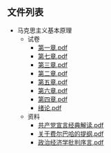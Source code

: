 

## 文件列表

- 马克思主义基本原理
    - 试卷
        - [第一章.pdf](https://github.com/QSCTech/zju-icicles/raw/master/马克思主义基本原理/试卷/第一章.pdf)
        - [第七章.pdf](https://github.com/QSCTech/zju-icicles/raw/master/马克思主义基本原理/试卷/第七章.pdf)
        - [第三章.pdf](https://github.com/QSCTech/zju-icicles/raw/master/马克思主义基本原理/试卷/第三章.pdf)
        - [第二章.pdf](https://github.com/QSCTech/zju-icicles/raw/master/马克思主义基本原理/试卷/第二章.pdf)
        - [第五章.pdf](https://github.com/QSCTech/zju-icicles/raw/master/马克思主义基本原理/试卷/第五章.pdf)
        - [第六章.pdf](https://github.com/QSCTech/zju-icicles/raw/master/马克思主义基本原理/试卷/第六章.pdf)
        - [第四章.pdf](https://github.com/QSCTech/zju-icicles/raw/master/马克思主义基本原理/试卷/第四章.pdf)
        - [绪论.pdf](https://github.com/QSCTech/zju-icicles/raw/master/马克思主义基本原理/试卷/绪论.pdf)
    - 资料
        - [共产党宣言经典解读.pdf](https://github.com/QSCTech/zju-icicles/raw/master/马克思主义基本原理/资料/共产党宣言经典解读.pdf)
        - [关于费尔巴哈的提纲.pdf](https://github.com/QSCTech/zju-icicles/raw/master/马克思主义基本原理/资料/关于费尔巴哈的提纲.pdf)
        - [政治经济学批判序言.pdf](https://github.com/QSCTech/zju-icicles/raw/master/马克思主义基本原理/资料/政治经济学批判序言.pdf)
